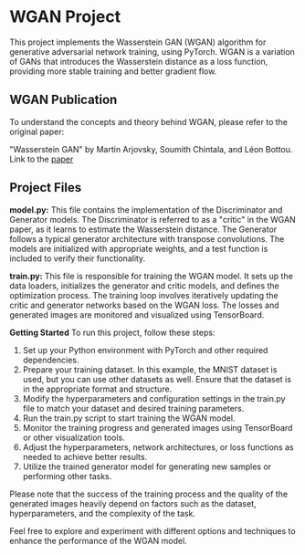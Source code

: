 # WGAN Project
This project implements the Wasserstein GAN (WGAN) algorithm for generative adversarial network training, using PyTorch. WGAN is a variation of GANs that introduces the Wasserstein distance as a loss function, providing more stable training and better gradient flow.

## WGAN Publication
To understand the concepts and theory behind WGAN, please refer to the original paper:

"Wasserstein GAN" by Martin Arjovsky, Soumith Chintala, and Léon Bottou. Link to the [paper](https://arxiv.org/abs/1701.07875)

## Project Files
**model.py:** This file contains the implementation of the Discriminator and Generator models. The Discriminator is referred to as a "critic" in the WGAN paper, as it learns to estimate the Wasserstein distance. The Generator follows a typical generator architecture with transpose convolutions. The models are initialized with appropriate weights, and a test function is included to verify their functionality.

**train.py:** This file is responsible for training the WGAN model. It sets up the data loaders, initializes the generator and critic models, and defines the optimization process. The training loop involves iteratively updating the critic and generator networks based on the WGAN loss. The losses and generated images are monitored and visualized using TensorBoard.

**Getting Started**
To run this project, follow these steps:

1. Set up your Python environment with PyTorch and other required dependencies.
2. Prepare your training dataset. In this example, the MNIST dataset is used, but you can use other datasets as well. Ensure that the dataset is in the appropriate format and structure.
3. Modify the hyperparameters and configuration settings in the train.py file to match your dataset and desired training parameters.
4. Run the train.py script to start training the WGAN model.
5. Monitor the training progress and generated images using TensorBoard or other visualization tools.
6. Adjust the hyperparameters, network architectures, or loss functions as needed to achieve better results.
7. Utilize the trained generator model for generating new samples or performing other tasks.


Please note that the success of the training process and the quality of the generated images heavily depend on factors such as the dataset, hyperparameters, and the complexity of the task.

Feel free to explore and experiment with different options and techniques to enhance the performance of the WGAN model.